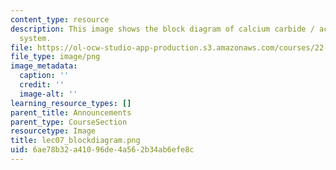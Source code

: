 ```yaml
---
content_type: resource
description: This image shows the block diagram of calcium carbide / acetylene heating
  system.
file: https://ol-ocw-studio-app-production.s3.amazonaws.com/courses/22-033-nuclear-systems-design-project-fall-2011/6ae78b32a41096de4a562b34ab6efe8c_lec07_blockdiagram.png
file_type: image/png
image_metadata:
  caption: ''
  credit: ''
  image-alt: ''
learning_resource_types: []
parent_title: Announcements
parent_type: CourseSection
resourcetype: Image
title: lec07_blockdiagram.png
uid: 6ae78b32-a410-96de-4a56-2b34ab6efe8c
---
```

